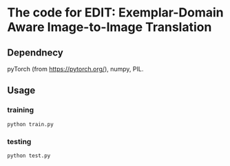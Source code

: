 # The code for EDIT: Exemplar-Domain Aware Image-to-Image Translation

## Dependnecy
pyTorch (from https://pytorch.org/), numpy, PIL.
## Usage

### training
```python train.py```
 
### testing
```python test.py```


